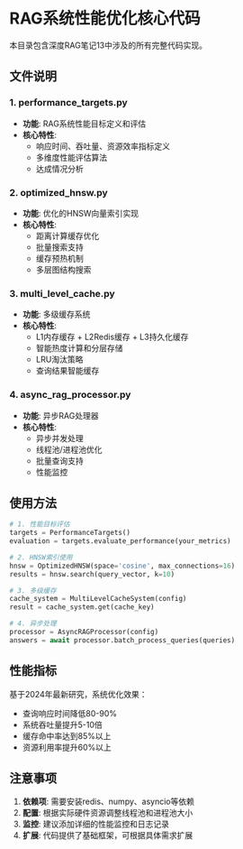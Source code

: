 # RAG系统性能优化核心代码

本目录包含深度RAG笔记13中涉及的所有完整代码实现。

## 文件说明

### 1. performance_targets.py
- **功能**: RAG系统性能目标定义和评估
- **核心特性**: 
  - 响应时间、吞吐量、资源效率指标定义
  - 多维度性能评估算法
  - 达成情况分析

### 2. optimized_hnsw.py
- **功能**: 优化的HNSW向量索引实现
- **核心特性**:
  - 距离计算缓存优化
  - 批量搜索支持
  - 缓存预热机制
  - 多层图结构搜索

### 3. multi_level_cache.py
- **功能**: 多级缓存系统
- **核心特性**:
  - L1内存缓存 + L2Redis缓存 + L3持久化缓存
  - 智能热度计算和分层存储
  - LRU淘汰策略
  - 查询结果智能缓存

### 4. async_rag_processor.py
- **功能**: 异步RAG处理器
- **核心特性**:
  - 异步并发处理
  - 线程池/进程池优化
  - 批量查询支持
  - 性能监控

## 使用方法

```python
# 1. 性能目标评估
targets = PerformanceTargets()
evaluation = targets.evaluate_performance(your_metrics)

# 2. HNSW索引使用
hnsw = OptimizedHNSW(space='cosine', max_connections=16)
results = hnsw.search(query_vector, k=10)

# 3. 多级缓存
cache_system = MultiLevelCacheSystem(config)
result = cache_system.get(cache_key)

# 4. 异步处理
processor = AsyncRAGProcessor(config)
answers = await processor.batch_process_queries(queries)
```

## 性能指标

基于2024年最新研究，系统优化效果：
- 查询响应时间降低80-90%
- 系统吞吐量提升5-10倍
- 缓存命中率达到85%以上
- 资源利用率提升60%以上

## 注意事项

1. **依赖项**: 需要安装redis、numpy、asyncio等依赖
2. **配置**: 根据实际硬件资源调整线程池和进程池大小
3. **监控**: 建议添加详细的性能监控和日志记录
4. **扩展**: 代码提供了基础框架，可根据具体需求扩展